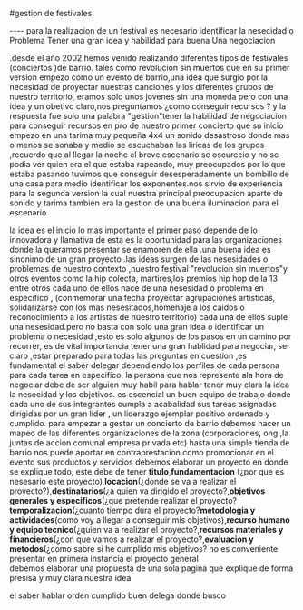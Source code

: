 #gestion de festivales



 ---- para la realizacion  de un  festival es necesario identificar la nesecidad o Problema Tener una gran  idea y habilidad para  buena Una negociacion
 

.desde el año 2002 hemos venido realizando diferentes tipos de festivales (conciertos )de barrio. tales como revolucion sin muertos que en su primer version empezo como un evento de barrio,una idea que surgio por la necesidad de proyectar nuestras canciones y los diferentes grupos
de nuestro territorio, eramos solo unos jovenes sin una moneda pero con una idea y un obetivo claro,nos preguntamos ¿como conseguir recursos ? y la respuesta fue solo una palabra "gestion"tener la habilidad de negociacion para conseguir recursos en pro de nuestro primer concierto que su inicio
empezo en una tarima muy pequeña 4x4
un sonido desastroso donde mas o menos se sonaba y medio se escuchaban las liricas de los grupos ,recuerdo que al llegar la noche el breve escenario se oscurecio y no se podia ver quien era el que estaba rapeando, muy preocupados por  lo que estaba pasando tuvimos que conseguir desesperadamente  un bombillo de una casa para medio identificar los exponentes.nos sirvio de experiencia para la  segunda version la cual nuestra principal preocupacion aparte de sonido y tarima tambien era la gestion de una buena iluminacion para el escenario

la idea es el inicio lo mas importante el primer paso depende de lo  innovadora y  llamativa de esta es la oportunidad para las organizaciones donde la queramos presentar se enamoren de ella .una buena idea es sinonimo de un gran proyecto .las ideas surgen de las nesesidades  o problemas de nuestro contexto ,nuestro festival "revolucion sin muertos"y otros eventos como la hip colecta, martires,los premios hip hop de la 13 entre otros cada uno de ellos
 nace de una nesesidad o problema en especifico , (conmemorar una fecha
proyectar agrupaciones artisticas, solidarizarse con los mas nesesitados,homenaje a los caidos o reconocimiento a los artistas de nuestro territorio) cada una de ellos suple una nesesidad.pero no basta con solo una gran idea o identificar un problema o necesidad ,esto es solo algunos de los pasos en un camino por recorrer, es de vital importancia  tener una gran hablidad para negociar, ser claro ,estar preparado para todas las preguntas en cuestion ,es fundamental  el saber delegar dependiendo los perfiles de cada persona para cada tarea en especifico, la persona que nos represente ala hora de negociar debe de ser alguien muy habil para hablar tener muy clara la idea la nesecidad y los objetivos. es escencial un buen equipo de trabajo donde cada uno de sus integrantes cumpla a acabalidad sus tareas asignadas dirigidas por un gran lider , un liderazgo ejemplar positivo ordenado y cumplido.
para empezar a gestar un concierto de barrio debemos hacer un mapeo de las diferentes organizaciones de la zona (corporaciones, ong ,la juntas de accion comunal empresa privada etc) hasta una simple tienda de barrio nos puede aportar en contraprestacion como promocionar en el evento sus productos y servicios
debemos elaborar un proyecto en donde se explique todo, este debe de tener __titulo__,__fundamentacion__ (¿por que es nesesario este proyecto),__locacion__(¿donde se va a realizar el proyecto?),__destinatarios__(¿a quien va dirigido el proyecto?,__objetivos generales y especificos__(¿que pretende realizar el proyecto?__temporalizacion__(¿cuanto tiempo dura el proyecto?__metodologia y actividades__(como voy a llegar a conseguir mis objetivos),__recurso humano y equipo tecnico__(¿quien va a realizar el proyecto?,__recursos materiales y financieros__(¿con que vamos a realizar el proyecto?,__evaluacion y metodos__(¿como sabre si he cumplido mis objetivos?
 no es conveniente presentar en primera instancia el proyecto general  
debemos elaborar una propuesta de una sola pagina que explique de forma presisa y muy clara nuestra  idea  







el saber  hablar
orden
cumplido
buen delega
donde busco 
